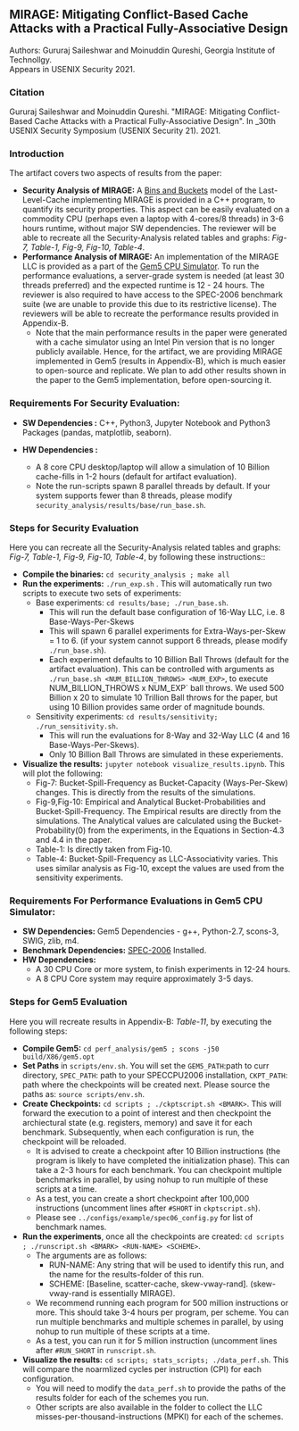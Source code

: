 ## MIRAGE: Mitigating Conflict-Based Cache Attacks with a Practical Fully-Associative Design  
Authors: Gururaj Saileshwar and Moinuddin Qureshi, Georgia Institute of Technollgy.  
Appears in USENIX Security 2021.   

### Citation
Gururaj Saileshwar and Moinuddin Qureshi. "MIRAGE: Mitigating Conflict-Based Cache Attacks with a Practical Fully-Associative Design". In _30th USENIX Security Symposium (USENIX Security 21). 2021.

### Introduction
The artifact covers two aspects of results from the paper:  

- **Security Analysis of MIRAGE:** A [Bins and Buckets](https://en.wikipedia.org/wiki/Balls_into_bins_problem) model of the Last-Level-Cache implementing MIRAGE is provided in a C++ program, to quantify its security properties.  This aspect can be easily evaluated on a commodity CPU (perhaps even a laptop with 4-cores/8 threads) in 3-6 hours runtime, without major SW dependencies. The reviewer will be able to recreate all the Security-Analysis related tables and graphs: *Fig-7, Table-1, Fig-9, Fig-10, Table-4*. 
- **Performance Analysis of MIRAGE:** An implementation of the MIRAGE LLC is provided as a part of the [Gem5 CPU Simulator](https://www.gem5.org/). To run the performance evaluations, a server-grade system is needed (at least 30 threads preferred) and the expected runtime is 12 - 24 hours. The reviewer is also required to have access to the SPEC-2006 benchmark suite (we are unable to provide this due to its restrictive license). The reviewers will be able to recreate the performance results provided in Appendix-B.  
  - Note that the main performance results in the paper were generated with a cache simulator using an Intel Pin version that is no longer publicly available. Hence, for the artifact, we are providing MIRAGE implemented in Gem5 (results in Appendix-B), which is much easier to open-source and replicate. We plan to add other results shown in the paper to the Gem5 implementation, before open-sourcing it.

### Requirements For Security Evaluation:  
 - **SW Dependencies :**  C++, Python3, Jupyter Notebook and Python3 Packages (pandas, matplotlib, seaborn).   

 - **HW Dependencies :**
   - A 8 core CPU desktop/laptop will allow a simulation of 10 Billion cache-fills in 1-2 hours (default for artifact evaluation).   
   - Note the run-scripts spawn 8 parallel threads by default. If your system supports fewer than 8 threads, please modify `security_analysis/results/base/run_base.sh`.  

### Steps for Security Evaluation  
Here you can recreate all the Security-Analysis related tables and graphs: *Fig-7, Table-1, Fig-9, Fig-10, Table-4*, by following these instructions::  
- **Compile the binaries:** `cd security_analysis ; make all`  
- **Run the experiments:** `./run_exp.sh` . This will automatically run two scripts to execute two sets of experiments:
  - Base experiments: `cd results/base; ./run_base.sh`.
      * This will run the default base configuration of 16-Way LLC, i.e. 8 Base-Ways-Per-Skews
      * This will spawn 6 parallel experiments for Extra-Ways-per-Skew = 1 to 6.  (if your system cannot support 6 threads, please modify `./run_base.sh`).
      * Each experiment defaults to 10 Billion Ball Throws (default for the artifact evaluation). This can be controlled with arguments as `./run_base.sh <NUM_BILLION_THROWS> <NUM_EXP>`, to execute NUM_BILLION_THROWS x NUM_EXP` ball throws. We used 500 Billion x 20 to simulate 10 Trillion Ball throws for the paper, but using 10 Billion provides same order of magnitude bounds.
  - Sensitivity experiments: `cd results/sensitivity; ./run_sensitivity.sh`.
      * This will run the evaluations for 8-Way and 32-Way LLC (4 and 16 Base-Ways-Per-Skews).
      * Only  10 Billion Ball Throws are simulated in these experiements.
- **Visualize the results:** `jupyter notebook visualize_results.ipynb`. This will plot the following:
  - Fig-7: Bucket-Spill-Frequency as Bucket-Capacity (Ways-Per-Skew) changes. This is directly from the results of the simulations.
  - Fig-9,Fig-10: Empirical and Analytical Bucket-Probabilities and Bucket-Spill-Frequency. The Empirical results are directly from the simulations. The Analytical values are calculated using the Bucket-Probability(0) from the experiments, in the Equations in Section-4.3 and 4.4 in the paper.
  - Table-1: Is directly taken from Fig-10.
  - Table-4: Bucket-Spill-Frequency as LLC-Associativity varies. This uses similar analysis as Fig-10, except the values are used from the sensitivity experiments.
      
  

### Requirements For Performance Evaluations in Gem5 CPU Simulator:
   - **SW Dependencies:** Gem5 Dependencies - g++, Python-2.7, scons-3, SWIG, zlib, m4.   
   - **Benchmark Dependencies:** [SPEC-2006](https://www.spec.org/cpu2006/) Installed.
   - **HW Dependencies:** 
     - A 30 CPU Core or more system, to finish experiments in 12-24 hours. 
     - A 8 CPU Core system may require approximately 3-5 days.


### Steps for Gem5 Evaluation
Here you will recreate results in Appendix-B: *Table-11*, by executing the following steps:
- **Compile Gem5:** `cd perf_analysis/gem5 ; scons -j50 build/X86/gem5.opt`
- **Set Paths** in `scripts/env.sh`. You will set the `GEM5_PATH`:path to curr directory, `SPEC_PATH`: path to your SPECCPU2006 installation, `CKPT_PATH`: path where the checkpoints will be created next. Please source the paths as: `source scripts/env.sh`.
- **Create Checkpoints:** `cd scripts ; ./ckptscript.sh <BMARK>`. This will forward the execution to a point of interest and then checkpoint the archiectural state (e.g. registers, memory) and save it for each benchmark. Subsequently, when each configuration is run, the checkpoint will be reloaded.
  - It is advised to create a checkpoint after 10 Billion instructions (the program is likely to have completed the initialization phase). This can take a 2-3 hours for each benchmark. You can checkpoint multiple benchmarks in parallel, by using nohup to run multiple of these scripts at a time.  
  - As a test, you can create a short checkpoint after 100,000 instructions (uncomment lines after `#SHORT` in `ckptscript.sh`).
  - Please see `../configs/example/spec06_config.py` for list of benchmark names.
- **Run the experiments**, once all the checkpoints are created: `cd scripts ; ./runscript.sh <BMARK> <RUN-NAME> <SCHEME>`.
  - The arguments are as follows:
      * RUN-NAME: Any string that will be used to identify this run, and the name for the results-folder of this run.
      * SCHEME: [Baseline, scatter-cache, skew-vway-rand]. (skew-vway-rand is essentially MIRAGE).
  - We recommend running each program for 500 million instructions or more. This should take 3-4 hours per program, per scheme. You can run multiple benchmarks and multiple schemes in parallel, by using nohup to run multiple of these scripts at a time.
  - As a test, you can run it for 5 million instruction (uncomment lines after `#RUN_SHORT` in `runscript.sh`.  
- **Visualize the results:** `cd scripts; stats_scripts; ./data_perf.sh`. This will compare the noarmlized cycles per instruction (CPI) for each configuration.
  - You will need to modify the `data_perf.sh` to provide the paths of the results folder for each of the schemes you run.
  - Other scripts are also available in the folder to collect the LLC misses-per-thousand-instructions (MPKI) for each of the schemes.
 